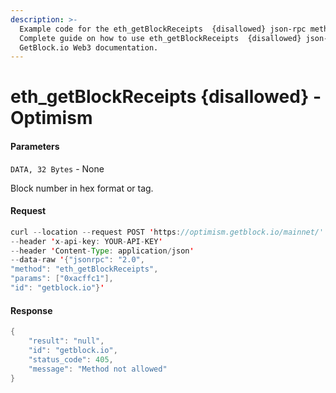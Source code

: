 ```yaml
---
description: >-
  Example code for the eth_getBlockReceipts  {disallowed} json-rpc method.
  Сomplete guide on how to use eth_getBlockReceipts  {disallowed} json-rpc in
  GetBlock.io Web3 documentation.
---
```


# eth\_getBlockReceipts {disallowed} - Optimism

#### Parameters

`DATA, 32 Bytes` - None

Block number in hex format or tag.

#### Request

```java
curl --location --request POST 'https://optimism.getblock.io/mainnet/' 
--header 'x-api-key: YOUR-API-KEY' 
--header 'Content-Type: application/json' 
--data-raw '{"jsonrpc": "2.0",
"method": "eth_getBlockReceipts",
"params": ["0xacffc1"],
"id": "getblock.io"}'
```

#### Response

```java
{
    "result": "null",
    "id": "getblock.io",
    "status_code": 405,
    "message": "Method not allowed"
}
```
